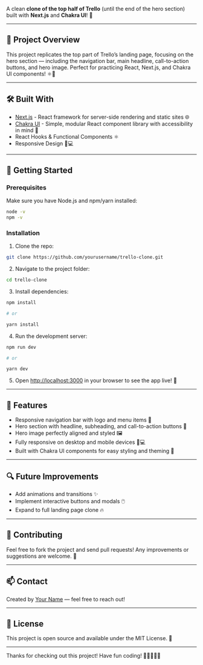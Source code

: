 A clean **clone of the top half of Trello** (until the end of the hero section) built with **Next.js** and **Chakra UI**! 🚀

---

## 🎯 Project Overview

This project replicates the top part of Trello’s landing page, focusing on the hero section — including the navigation bar, main headline, call-to-action buttons, and hero image. Perfect for practicing React, Next.js, and Chakra UI components! ⚛️🎨

---

## 🛠️ Built With

- [Next.js](https://nextjs.org/) - React framework for server-side rendering and static sites 🌐
- [Chakra UI](https://chakra-ui.com/) - Simple, modular React component library with accessibility in mind 🧩
- React Hooks & Functional Components ⚛️
- Responsive Design 📱💻

---

## 🚀 Getting Started

### Prerequisites

Make sure you have Node.js and npm/yarn installed:

```bash
node -v
npm -v
```

### Installation

1. Clone the repo:

```bash
git clone https://github.com/yourusername/trello-clone.git
```

2. Navigate to the project folder:

```bash
cd trello-clone
```

3. Install dependencies:

```bash
npm install

# or

yarn install
```

4. Run the development server:

```bash
npm run dev

# or

yarn dev
```

5. Open [http://localhost:3000](http://localhost:3000) in your browser to see the app live! 🎉

---

## 📐 Features

- Responsive navigation bar with logo and menu items 🧭
- Hero section with headline, subheading, and call-to-action buttons 🎯
- Hero image perfectly aligned and styled 🖼️
- Fully responsive on desktop and mobile devices 📱💻
- Built with Chakra UI components for easy styling and theming 🎨

---

## 🔍 Future Improvements

- Add animations and transitions ✨
- Implement interactive buttons and modals 🖱️
- Expand to full landing page clone 🔥

---

## 🤝 Contributing

Feel free to fork the project and send pull requests! Any improvements or suggestions are welcome. 🙌

---

## 📫 Contact

Created by [Your Name](https://github.com/yourusername) — feel free to reach out!

---

## 📝 License

This project is open source and available under the MIT License. 🧡

---

Thanks for checking out this project! Have fun coding! 🚀👩‍💻👨‍💻

